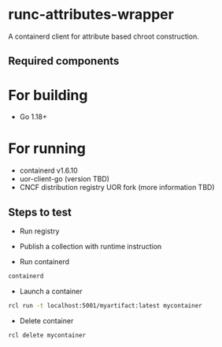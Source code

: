 # runc-attributes-wrapper
A containerd client for attribute based chroot construction.

## Required components

# For building 
- Go 1.18+

# For running
- containerd v1.6.10
- uor-client-go (version TBD)
- CNCF distribution registry UOR fork (more information TBD)

## Steps to test

- Run registry

- Publish a collection with runtime instruction

- Run containerd

```bash
containerd
```

- Launch a container
```bash
rcl run -t localhost:5001/myartifact:latest mycontainer
```

- Delete container
```bash
rcl delete mycontainer
```
